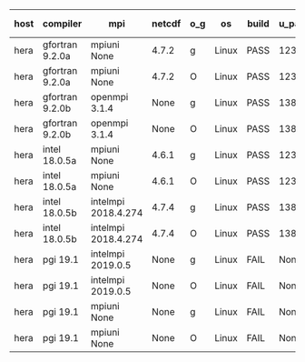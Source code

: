 

| host     | compiler                              | mpi                      | netcdf        | o_g        | os       | build       | u_pass          | u_fail          | s_pass            | s_fail            | e_pass             | e_fail             | nuopc_pass       | nuopc_fail       | artifacts link          |
|----------|---------------------------------------|--------------------------|---------------|------------|----------|-------------|-----------------|-----------------|-------------------|-------------------|--------------------|--------------------|------------------|------------------|-------------------------|
| hera | gfortran 9.2.0a | mpiuni None  | 4.7.2  | g | Linux | PASS | 12319 | 0 | 8 | 0 | 43 | 0 | None | None | <a href="https://github.com/esmf-org/esmf-test-artifacts/tree/7bc74a53cf6cc96c92326068c9992dced9b2f583/develop/gfortran/9.2.0a/g/mpiuni/None" target="_blank">7bc74a5</a> | 
| hera | gfortran 9.2.0a | mpiuni None  | 4.7.2  | O | Linux | PASS | 12319 | 0 | 8 | 0 | 43 | 0 | None | None | <a href="https://github.com/esmf-org/esmf-test-artifacts/tree/5efe6e53d6596e2bb1ea016bbe075753150bb5a7/develop/gfortran/9.2.0a/O/mpiuni/None" target="_blank">5efe6e5</a> | 
| hera | gfortran 9.2.0b | openmpi 3.1.4  | None  | g | Linux | PASS | 13898 | 0 | 49 | 0 | 80 | 0 | 52 | 0 | <a href="https://github.com/esmf-org/esmf-test-artifacts/tree/454d9d1633025fe4991dff8f1d6aec7678e366b1/develop/gfortran/9.2.0b/g/openmpi/3.1.4" target="_blank">454d9d1</a> | 
| hera | gfortran 9.2.0b | openmpi 3.1.4  | None  | O | Linux | PASS | 13898 | 0 | 49 | 0 | 80 | 0 | 52 | 0 | <a href="https://github.com/esmf-org/esmf-test-artifacts/tree/3a9119a90d44bb7a16cbe374bdf4802e19db6d91/develop/gfortran/9.2.0b/O/openmpi/3.1.4" target="_blank">3a9119a</a> | 
| hera | intel 18.0.5a | mpiuni None  | 4.6.1  | g | Linux | PASS | 12319 | 0 | 8 | 0 | 43 | 0 | None | None | <a href="https://github.com/esmf-org/esmf-test-artifacts/tree/c1fd22816df079baad3beb4868438e7d8637763a/develop/intel/18.0.5a/g/mpiuni/None" target="_blank">c1fd228</a> | 
| hera | intel 18.0.5a | mpiuni None  | 4.6.1  | O | Linux | PASS | 12319 | 0 | 8 | 0 | 43 | 0 | None | None | <a href="https://github.com/esmf-org/esmf-test-artifacts/tree/88206283e41a74613a372c56045e53759bbb90c8/develop/intel/18.0.5a/O/mpiuni/None" target="_blank">8820628</a> | 
| hera | intel 18.0.5b | intelmpi 2018.4.274  | 4.7.4  | g | Linux | PASS | 13898 | 0 | 49 | 0 | 80 | 0 | 52 | 0 | <a href="https://github.com/esmf-org/esmf-test-artifacts/tree/1ff80dd49d30767c971a66adb5ca5b7168faf07a/develop/intel/18.0.5b/g/intelmpi/2018.4.274" target="_blank">1ff80dd</a> | 
| hera | intel 18.0.5b | intelmpi 2018.4.274  | 4.7.4  | O | Linux | PASS | 13898 | 0 | 49 | 0 | 80 | 0 | 52 | 0 | <a href="https://github.com/esmf-org/esmf-test-artifacts/tree/30d7c215d5145795915e809da86adf109cab296d/develop/intel/18.0.5b/O/intelmpi/2018.4.274" target="_blank">30d7c21</a> | 
| hera | pgi 19.1 | intelmpi 2019.0.5  | None  | g | Linux | FAIL | None | None | None | None | None | None | None | None | <a href="https://github.com/esmf-org/esmf-test-artifacts/tree/c1b822a4a6e999ca1f2546bbc39999a9e7620be7/develop/pgi/19.1/g/intelmpi/2019.0.5" target="_blank">c1b822a</a> | 
| hera | pgi 19.1 | intelmpi 2019.0.5  | None  | O | Linux | FAIL | None | None | None | None | None | None | None | None | <a href="https://github.com/esmf-org/esmf-test-artifacts/tree/27a5e376ec09e80d19013d8df6fa1987602622fc/develop/pgi/19.1/O/intelmpi/2019.0.5" target="_blank">27a5e37</a> | 
| hera | pgi 19.1 | mpiuni None  | None  | g | Linux | FAIL | None | None | None | None | None | None | None | None | <a href="https://github.com/esmf-org/esmf-test-artifacts/tree/81f4500a65d1729ca65a33ddcca82dd640d31b9c/develop/pgi/19.1/g/mpiuni/None" target="_blank">81f4500</a> | 
| hera | pgi 19.1 | mpiuni None  | None  | O | Linux | FAIL | None | None | None | None | None | None | None | None | <a href="https://github.com/esmf-org/esmf-test-artifacts/tree/22c5e28f6784b2387d2590d27003c5e661bd5fe8/develop/pgi/19.1/O/mpiuni/None" target="_blank">22c5e28</a> | 
